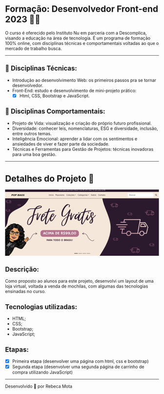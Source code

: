 # Formação: Desenvolvedor Front-end 2023 👩‍💻

O curso é oferecido pelo Instituto Nu em parceria com a Descomplica, visando a educação na área de tecnologia. É um programa de formação 100% online, com disciplinas técnicas e comportamentais voltadas ao que o mercado de trabalho busca.

---

## 🚀 Disciplinas Técnicas:
- Introdução ao desenvolvimento Web:
‍os primeiros passos pra se tornar desenvolvedor.
- Front-End: estudo e desenvolvimento de mini-projeto prático:
  - [x] Html, CSS, Bootstrap e JavaScript.

## 👩 Disciplinas Comportamentais:
- Projeto de Vida: visualização e criação do próprio futuro profissional. 
- Diversidade: conhecer leis, nomenclaturas, ESG e diversidade, inclusão, entre outros temas.
- Inteligência Emocional: aprender a lidar com os sentimentos e ansiedades de viver e fazer parte da sociedade.
- Técnicas e Ferramentas para Gestão de Projetos: técnicas inovadoras para uma boa gestão.

---

# Detalhes do Projeto 🎒

![Banner Loja E-commerce 'Pop Bags'](printLoja.png)

## Descrição: 
Como proposto ao alunos para este projeto, desenvolvi um layout de uma loja virtual, voltada a venda de mochilas, com algumas das tecnologias ensinadas no curso.

## Tecnologias utilizadas:

- HTML;
- CSS;
- Bootstrap;
- JavaScript;

## Etapas:
- [x] Primeira etapa (desenvolver uma página com html, css e bootstrap)
- [x] Segunda etapa (desenvolver uma segunda página de carrinho de compra utilizando JavaScript)

---
Desenvolvido 💜 por Rebeca Mota